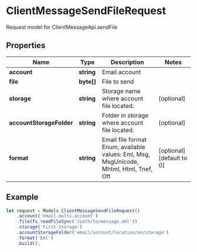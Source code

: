# ClientMessageSendFileRequest

Request model for ClientMessageApi.sendFile

## Properties

Name | Type | Description | Notes
---- | ---- | ----------- | -----
**account** | **string**| Email account |
**file** | **byte[]**| File to send |
**storage** | **string**| Storage name where account file located. | [optional]
**accountStorageFolder** | **string**| Folder in storage where account file located. | [optional]
**format** | **string**| Email file format Enum, available values: Eml, Msg, MsgUnicode, Mhtml, Html, Tnef, Oft | [optional] [default to 0]

## Example
```typescript
let request = Models.ClientMessageSendFileRequest()
    .account('email.multi.account')
    .file(fs.readFileSync('/path/to/message.eml'))
    .storage('First Storage')
    .accountStorageFolder('email/account/location/on/storage')
    .format('Eml')
    .build();
```
